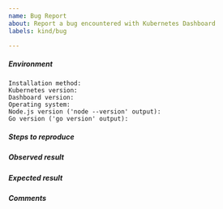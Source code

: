 ```yaml
---
name: Bug Report
about: Report a bug encountered with Kubernetes Dashboard
labels: kind/bug

---
```


<!-- Please use this template while reporting a bug and provide as much info as possible. Not doing so may result in your bug not being addressed in a timely manner. Thanks!-->

##### Environment
<!-- Describe your setup. Versions of Node.js, Go etc. are needed only from developers. -->

```
Installation method:
Kubernetes version:
Dashboard version:
Operating system:
Node.js version ('node --version' output):
Go version ('go version' output):
```

##### Steps to reproduce
<!-- Describe all steps needed to reproduce the issue. It is a good place to use numbered list. -->

##### Observed result
<!-- Describe observed result as precisely as possible. -->

##### Expected result
<!-- Describe expected result as precisely as possible. -->

##### Comments
<!-- If you have any comments or more details, put them here. -->
